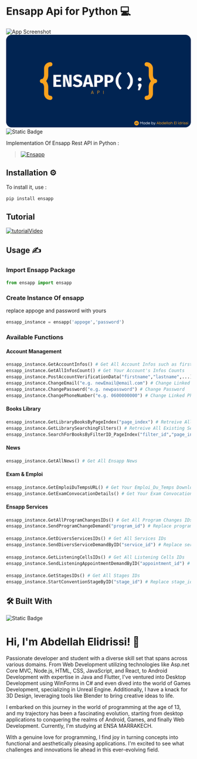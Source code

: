 
# Ensapp Api for Python 💻

![App Screenshot](https://ensapp.uca.ma/images/logo_ensapp.png)
![App Screenshot](https://github.com/AbdellahDeveloper/ensapp_api/raw/main/images/ENSAPP%20API%20Banner.png)
![Static Badge](https://img.shields.io/badge/Awesome%20API-8A2BE2?logo=windows&logoColor=white)

Implementation Of Ensapp Rest API in Python :
>[![Ensapp](https://img.shields.io/badge/Ensapp%20Rest%20API-32a852?style=for-the-badge&logo=webpack&logoColor=white)](https://github.com/AbdellahDeveloper/ensapp_api)



## Installation ⚙️

To install it, use :

```bash
pip install ensapp
```
## Tutorial
[![tutorialVideo](https://img.youtube.com/vi/SIqrfdx1T6M/0.jpg)](https://www.youtube.com/watch?v=SIqrfdx1T6M)

## Usage ✍

### Import Ensapp Package

```python
from ensapp import ensapp
```
### Create Instance Of ensapp
replace appoge and password with yours
```python
ensapp_instance = ensapp('appoge','password')
```

### Available Functions

#### Account Management
```python
ensapp_instance.GetAccountInfos() # Get All Account Infos such as firstname,lastname...
ensapp_instance.GetAllInfosCount() # Get Your Account's Infos Counts
ensapp_instance.PostAccountVerificationData("firstname","lastname",...) # Post Account Verification Data
ensapp_instance.ChangeEmail("e.g. newEmail@email.com") # Change Linked Email 
ensapp_instance.ChangePassword("e.g. newpassword") # Change Password
ensapp_instance.ChangePhoneNumber("e.g. 0600000000") # Change Linked Phone Number
```
#### Books Library
```python
ensapp_instance.GetLibraryBooksByPageIndex("page_index") # Retreive All Books By Page Index e.g. 1,2,...
ensapp_instance.GetLibrarySearchingFilters() # Retreive All Existing Searching Filters e.g. Informatique-3
ensapp_instance.SearchForBooksByFilterID_PageIndex("filter_id","page_index") # Retreive All Books By Filter ID from GetLibrarySearchingFilters() and Page Index
```
#### News
```python
ensapp_instance.GetAllNews() # Get All Ensapp News
```
#### Exam & Emploi
```python
ensapp_instance.GetEmploiDuTempsURL() # Get Your Emploi_Du_Temps Download URL
ensapp_instance.GetExamConvocationDetails() # Get Your Exam Convocation Download URL
```
#### Ensapp Services
```python
ensapp_instance.GetAllProgramChangesIDs() # Get All Program Changes IDs
ensapp_instance.SendProgramChangeDemand("program_id") # Replace program_id by your choosen one from GetAllProgramChangesIDs()

ensapp_instance.GetDiversServicesIDs() # Get All Services IDs
ensapp_instance.SendDiversServiceDemandByID("service_id") # Replace service_id by your choosen one from GetDiversServicesIDs()

ensapp_instance.GetListeningCellsIDs() # Get All Listening Cells IDs
ensapp_instance.SendListeningAppointmentDemandByID("appointment_id") # Replace appointment_id by your choosen one from GetListeningCellsIDs()

ensapp_instance.GetStagesIDs() # Get All Stages IDs
ensapp_instance.StartConventionStageByID("stage_id") # Replace stage_id by your choosen one from GetStagesIDs()
```



## 🛠 Built With
![Static Badge](https://img.shields.io/badge/Python%203.12-6b32fa?logo=python&logoColor=white)




# Hi, I'm Abdellah Elidrissi! 👋

Passionate developer and student with a diverse skill set that spans across various domains. From Web Development utilizing technologies like Asp.net Core MVC, Node.js, HTML, CSS, JavaScript, and React, to Android Development with expertise in Java and Flutter, I've ventured into Desktop Development using WinForms in C# and even dived into the world of Games Development, specializing in Unreal Engine. Additionally, I have a knack for 3D Design, leveraging tools like Blender to bring creative ideas to life.

I embarked on this journey in the world of programming at the age of 13, and my trajectory has been a fascinating evolution, starting from desktop applications to conquering the realms of Android, Games, and finally Web Development. Currently, I'm studying at ENSA MARRAKECH.

With a genuine love for programming, I find joy in turning concepts into functional and aesthetically pleasing applications. I'm excited to see what challenges and innovations lie ahead in this ever-evolving field.
